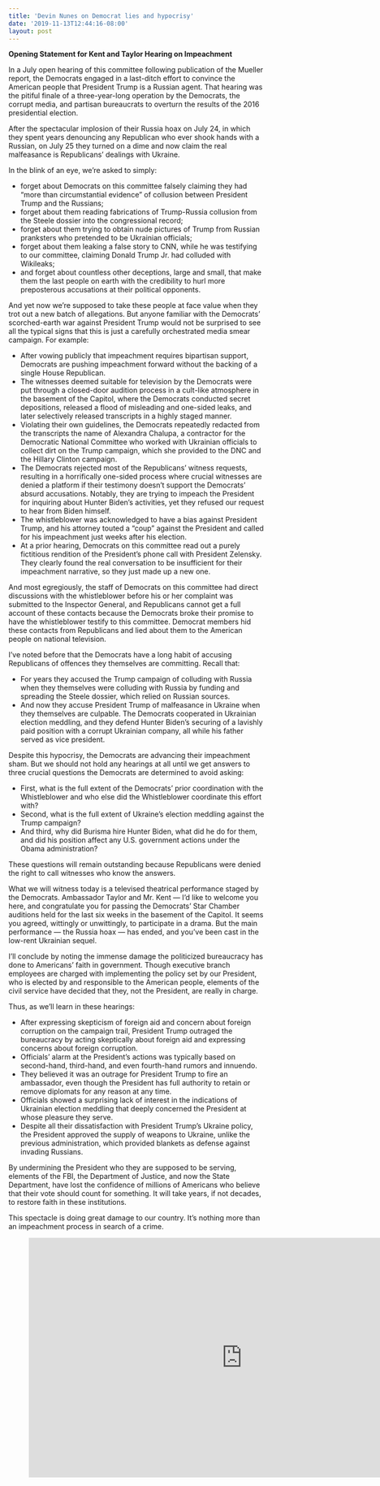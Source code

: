 ```yaml
---
title: 'Devin Nunes on Democrat lies and hypocrisy'
date: '2019-11-13T12:44:16-08:00'
layout: post
---
```


**Opening Statement for Kent and Taylor Hearing on Impeachment**

In a July open hearing of this committee following publication of the Mueller report, the Democrats engaged in a last-ditch effort to convince the American people that President Trump is a Russian agent. That hearing was the pitiful finale of a three-year-long operation by the Democrats, the corrupt media, and partisan bureaucrats to overturn the results of the 2016 presidential election.

After the spectacular implosion of their Russia hoax on July 24, in which they spent years denouncing any Republican who ever shook hands with a Russian, on July 25 they turned on a dime and now claim the real malfeasance is Republicans’ dealings with Ukraine.

In the blink of an eye, we’re asked to simply:

- forget about Democrats on this committee falsely claiming they had “more than circumstantial evidence” of collusion between President Trump and the Russians;
- forget about them reading fabrications of Trump-Russia collusion from the Steele dossier into the congressional record;
- forget about them trying to obtain nude pictures of Trump from Russian pranksters who pretended to be Ukrainian officials;
- forget about them leaking a false story to CNN, while he was testifying to our committee, claiming Donald Trump Jr. had colluded with Wikileaks;
- and forget about countless other deceptions, large and small, that make them the last people on earth with the credibility to hurl more preposterous accusations at their political opponents.

And yet now we’re supposed to take these people at face value when they trot out a new batch of allegations. But anyone familiar with the Democrats’ scorched-earth war against President Trump would not be surprised to see all the typical signs that this is just a carefully orchestrated media smear campaign. For example:

- After vowing publicly that impeachment requires bipartisan support, Democrats are pushing impeachment forward without the backing of a single House Republican.
- The witnesses deemed suitable for television by the Democrats were put through a closed-door audition process in a cult-like atmosphere in the basement of the Capitol, where the Democrats conducted secret depositions, released a flood of misleading and one-sided leaks, and later selectively released transcripts in a highly staged manner.
- Violating their own guidelines, the Democrats repeatedly redacted from the transcripts the name of Alexandra Chalupa, a contractor for the Democratic National Committee who worked with Ukrainian officials to collect dirt on the Trump campaign, which she provided to the DNC and the Hillary Clinton campaign.
- The Democrats rejected most of the Republicans’ witness requests, resulting in a horrifically one-sided process where crucial witnesses are denied a platform if their testimony doesn’t support the Democrats’ absurd accusations. Notably, they are trying to impeach the President for inquiring about Hunter Biden’s activities, yet they refused our request to hear from Biden himself.
- The whistleblower was acknowledged to have a bias against President Trump, and his attorney touted a “coup” against the President and called for his impeachment just weeks after his election.
- At a prior hearing, Democrats on this committee read out a purely fictitious rendition of the President’s phone call with President Zelensky. They clearly found the real conversation to be insufficient for their impeachment narrative, so they just made up a new one.

And most egregiously, the staff of Democrats on this committee had direct discussions with the whistleblower before his or her complaint was submitted to the Inspector General, and Republicans cannot get a full account of these contacts because the Democrats broke their promise to have the whistleblower testify to this committee. Democrat members hid these contacts from Republicans and lied about them to the American people on national television.

I’ve noted before that the Democrats have a long habit of accusing Republicans of offences they themselves are committing. Recall that:

- For years they accused the Trump campaign of colluding with Russia when they themselves were colluding with Russia by funding and spreading the Steele dossier, which relied on Russian sources.
- And now they accuse President Trump of malfeasance in Ukraine when they themselves are culpable. The Democrats cooperated in Ukrainian election meddling, and they defend Hunter Biden’s securing of a lavishly paid position with a corrupt Ukrainian company, all while his father served as vice president.

Despite this hypocrisy, the Democrats are advancing their impeachment sham. But we should not hold any hearings at all until we get answers to three crucial questions the Democrats are determined to avoid asking:

- First, what is the full extent of the Democrats’ prior coordination with the Whistleblower and who else did the Whistleblower coordinate this effort with?
- Second, what is the full extent of Ukraine’s election meddling against the Trump campaign?
- And third, why did Burisma hire Hunter Biden, what did he do for them, and did his position affect any U.S. government actions under the Obama administration?

These questions will remain outstanding because Republicans were denied the right to call witnesses who know the answers.

What we will witness today is a televised theatrical performance staged by the Democrats. Ambassador Taylor and Mr. Kent — I’d like to welcome you here, and congratulate you for passing the Democrats’ Star Chamber auditions held for the last six weeks in the basement of the Capitol. It seems you agreed, wittingly or unwittingly, to participate in a drama. But the main performance — the Russia hoax — has ended, and you’ve been cast in the low-rent Ukrainian sequel.

I’ll conclude by noting the immense damage the politicized bureaucracy has done to Americans’ faith in government. Though executive branch employees are charged with implementing the policy set by our President, who is elected by and responsible to the American people, elements of the civil service have decided that they, not the President, are really in charge.

Thus, as we’ll learn in these hearings:

- After expressing skepticism of foreign aid and concern about foreign corruption on the campaign trail, President Trump outraged the bureaucracy by acting skeptically about foreign aid and expressing concerns about foreign corruption.
- Officials’ alarm at the President’s actions was typically based on second-hand, third-hand, and even fourth-hand rumors and innuendo.
- They believed it was an outrage for President Trump to fire an ambassador, even though the President has full authority to retain or remove diplomats for any reason at any time.
- Officials showed a surprising lack of interest in the indications of Ukrainian election meddling that deeply concerned the President at whose pleasure they serve.
- Despite all their dissatisfaction with President Trump’s Ukraine policy, the President approved the supply of weapons to Ukraine, unlike the previous administration, which provided blankets as defense against invading Russians.

By undermining the President who they are supposed to be serving, elements of the FBI, the Department of Justice, and now the State Department, have lost the confidence of millions of Americans who believe that their vote should count for something. It will take years, if not decades, to restore faith in these institutions.

This spectacle is doing great damage to our country. It’s nothing more than an impeachment process in search of a crime.

<figure class="wp-block-embed is-type-video is-provider-vimeo wp-block-embed-vimeo wp-embed-aspect-16-9 wp-has-aspect-ratio"><div class="wp-block-embed__wrapper"><iframe allow="autoplay; fullscreen; picture-in-picture" allowfullscreen="" frameborder="0" height="472" src="https://player.vimeo.com/video/781507704?h=39a360e6b2&dnt=1&app_id=122963" title="Devin Nunes on Adam Schiff" width="840"></iframe></div></figure>
